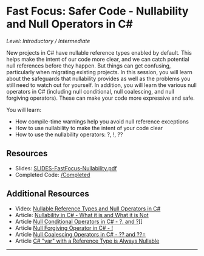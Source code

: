 # Fast Focus: Safer Code - Nullability and Null Operators in C#  

*Level: Introductory / Intermediate*   

New projects in C# have nullable reference types enabled by default. This helps make the intent of our code more clear, and we can catch potential null references before they happen. But things can get confusing, particularly when migrating existing projects. In this session, you will learn about the safeguards that nullability provides as well as the problems you still need to watch out for yourself. In addition, you will learn the various null operators in C# (including null conditional, null coalescing, and null forgiving operators). These can make your code more expressive and safe.

You will learn:

* How compile-time warnings help you avoid null reference exceptions
* How to use nullability to make the intent of your code clear
* How to use the nullability operators: ?, !, ??  

## Resources

* Slides: [SLIDES-FastFocus-Nullability.pdf](./SLIDES-FastFocus-Nullability.pdf)  
* Completed Code: [/Completed](./Completed/)

## Additional Resources

* Video: [Nullable Reference Types and Null Operators in C#](https://www.youtube.com/watch?v=xRxcfSyMD6Y)  
* Article: [Nullability in C# - What it is and What it is Not](https://jeremybytes.blogspot.com/2022/07/nullability-in-c-what-it-is-and-what-it.html)  
* Article [Null Conditional Operators in C# - ?. and ?[]](https://jeremybytes.blogspot.com/2022/07/null-conditional-operators-in-c-and.html)  
* Article [Null Forgiving Operator in C# - !](https://jeremybytes.blogspot.com/2022/07/null-forgiving-operator-in-c.html)  
* Article [Null Coalescing Operators in C# - ?? and ??=](https://jeremybytes.blogspot.com/2022/07/null-coalescing-operators-in-c-and.html)  
* Article [C# "var" with a Reference Type is Always Nullable](https://jeremybytes.blogspot.com/2023/02/c-var-with-reference-types-is-always.html)  

---

